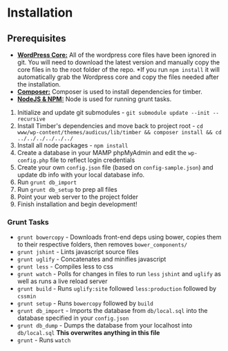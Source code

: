 # Installation

## Prerequisites

- **[WordPress Core:](https://github.com/WordPress/WordPress)** All of the wordpress core files have been ignored in git. You will need to download the latest version and manually copy the core files in to the root folder of the repo. *If you run `npm install` it will automatically grab the Wordpress core and copy the files needed after the installation.
- **[Composer:](https://getcomposer.org/)** Composer is used to install dependencies for timber.
- **[NodeJS & NPM:](http://nodejs.org/)** Node is used for running grunt tasks.

1. Initialize and update git submodules - `git submodule update --init --recursive`
2. Install Timber's dependencies and move back to project root - `cd www/wp-content/themes/audicus/lib/timber && composer install && cd ../../../../../../`
3. Install all node packages - `npm install`
4. Create a database in your MAMP phpMyAdmin and edit the `wp-config.php` file to reflect login credentials
5. Create your own `config.json` file (based on `config-sample.json`) and update db info with your local database info.
6. Run `grunt db_import`
7. Run `grunt db_setup` to prep all files
8. Point your web server to the project folder
9. Finish installation and begin development!

### Grunt Tasks

- `grunt bowercopy` - Downloads front-end deps using bower, copies them to their respective folders, then removes `bower_components/`
- `grunt jshint` - Lints javascript source files
- `grunt uglify` - Concatenates and minifies javascript
- `grunt less` - Compiles less to css
- `grunt watch`  - Polls for changes in files to run `less` `jshint` and `uglify` as well as runs a live reload server
- `grunt build` -  Runs `uglify:site` followed `less:production` followed by `cssmin`
- `grunt setup` -  Runs `bowercopy` followed by `build`
- `grunt db_import` - Imports the database from `db/local.sql` into the database specified in your `config.json`
- `grunt db_dump` - Dumps the database from your localhost into `db/local.sql` **This overwrites anything in this file**
- `grunt` -  Runs `watch`